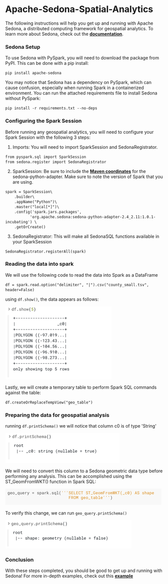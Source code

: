 # Apache-Sedona-Spatial-Analytics
The following instructions will help you get up and running with Apache Sedona, a distributed computing framework for geospatial analytics. To learn more about Sedona, check out the **[documentation](https://docs.cloudera.com/machine-learning/cloud/index.html)**.

### Sedona Setup
To use Sedona with PySpark, you will need to download the package from PyPI. This can be done with a pip install:
```
pip install apache-sedona
``` 

You may notice that Sedona has a dependency on PySpark, which can cause confusion, especially when running Spark in a containerized environment. You can run the attached requirements file to install Sedona without PySpark:
```
pip install -r requirements.txt --no-deps
```

### Configuring the Spark Session
Before running any geospatial analytics, you will need to configure your Spark Session with the following 3 steps:
1. Imports: You will need to import SparkSession and SedonaRegistrator.
```
from pyspark.sql import SparkSession
from sedona.register import SedonaRegistrator
```
2. SparkSession: Be sure to include the **[Maven coordinates](https://sedona.apache.org/download/maven-coordinates/)** for the sedona-python-adapter. Make sure to note the version of Spark that you are using.
```
spark = SparkSession\
    .builder\
    .appName("Python")\
    .master("local[*]")\
    .config('spark.jars.packages',
           'org.apache.sedona:sedona-python-adapter-2.4_2.11:1.0.1-incubating') \
    .getOrCreate()
```
3. SedonaRegistrator: This will make all SedonaSQL functions available in your SparkSession
```
SedonaRegistrator.registerAll(spark)
```

### Reading the data into spark
We will use the following code to read the data into Spark as a DataFrame
```
df = spark.read.option("delimiter", "|").csv("county_small.tsv", header=False)
```

using `df.show()`, the data appears as follows:

![data](images/original_data_frame.png)

Lastly, we will create a temporary table to perform Spark SQL commands against the table:
```
df.createOrReplaceTempView("geo_table")
```

### Preparing the data for geospatial analysis
running `df.printSchema()` we will notice that column c0 is of type 'String'

![data](images/original_data_frame_schema.png)

We will need to convert this column to a Sedona geometric data type before performing any analysis. This can be accomplished using the ST_GeomFromWKT() function in Spark SQL:

![data](images/spark_sql_geo_convert.png)

To verify this change, we can run `geo_query.printSchema()`

![data](images/geo_data_schema.png)

### Conclusion
With these steps completed, you should be good to get up and running with Sedona! For more in-depth examples, check out this **[example](https://sedona.apache.org/tutorial/sql-python/)**